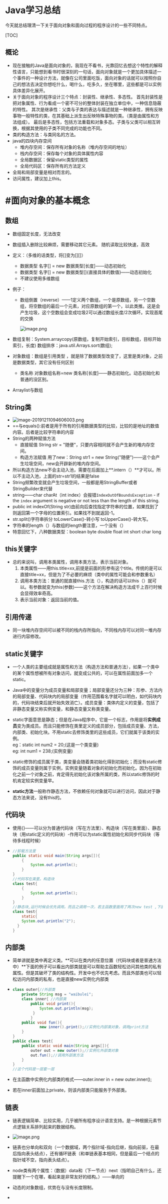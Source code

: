 # Java学习总结

今天就总结理清一下关于面向对象和面向过程的程序设计的一些不同特点。

[TOC]



## 概论

* 现在接触的Java是面向对象的，我现在不看书，光靠回忆去想这个特性的解释性语言，只能想到看书时很深刻的一句话，面向对象就是一个更加具体描述一个事件的一种设计方法，就像在公司里面吃饭，面向对象的话就可以按照你自己的想法去决定你想吃什么，喝什么，吃多久，坐在哪里，这些都是可以实例具体差异化展开。
* 关于面向对象的程序设计三个特点：封装性、继承性、多态性。
首先封装性是把对象属性、行为看成一个密不可分的整体封装在独立单位中，一种信息隐蔽的特性。
其次是继承性：父类与子类的表达与描述就是一种继承性，拥有反映事物一般特性的类，在其基础上派生出反映特殊事物的类。（类是由属性和方法组成）。
最后是多态性，包括方法重载和对象多态。子类与父类可以相互转换，根据其使用的子类不同完成的功能也不同。
* 类的构造方法：与类同名的方法。
* java的四块内存空间
  * 堆内存空间：保存所有对象的名称（堆内存空间的地址）
  * 栈内存空间：保存每个对象的具体属性内容
  * 全局数据区：保留static类型的属性
  * 全局代码区：保存所有的方法定义
* 全局和局部变量是相对而言的。
* 访问属性，建议加上this。



# #面向对象的基本概念

## 数组

* 数组固定长度，无法改变

* 数组插入删除比较麻烦，需要移动其它元素。 随机读取比较快速，高效

* 定义：（多维的话类型，将[]变为[][]）

  * 数据类型 名字[] = new 数据类型[长度]——动态初始化 
  * 数据类型 名字[] = new 数据类型[]{直接具体的数值}——动态初始化
  * 不建议使用多维数组

* 例子：

  * 数组倒置（reverse）——1定义两个数组，一个是原数组，另一个空数组，将空数组的最后一个元素，对应原数组的第一个，以此类推。这是会产生垃圾，这个空数组会变成垃圾2可以通过数组长度/2次循环。实现首尾的交换

    ![image.png](https://i.loli.net/2019/12/15/bPyoWpDZBsvdGVO.png)

* 数组复制：System.arraycopy(原数组，复制开始索引，目标数组，目标开始索引，长度)     数组排序：java.util.Arrays.sort(数组);

* 对象数组：数组是引用类型 ，就是除了数据类型改变了，这里是类对象，之前是数据类型，其它没有任何区别

  * 类名称 对象数组名称=new 类名称[长度]——静态初始化。动态初始化和普通的没区别。
  
* Arraylist与数组

## String类

* ![image-20191211094606003.png](https://i.loli.net/2019/12/15/op3zfgj2Us6hlBR.png)
* ==与equals():前者是用于所有的引用数据类型的比较，比较的是地址的数值内容。后者是比较字符串的内容
* String的两种赋值方法
  * 直接赋值 String str = "随便"，只要内容相同就不会产生新的堆内存空间。
  * 构造方法赋值 用了new：String str1 = new String("随便")——这个会产生垃圾空间，new会开辟新的堆内存空间。
* 所以构造方法new不会主动入池，需要在后面加上**.intern（）**才可以。所以不主动入池，上面的str=str1的结果是false
* String频繁改变就会产生垃圾空间，一般都是用StringBuffer或者StringBuilder来代替
* string——char charAt（int index）会报错`IndexOutOfBoundsException` - if the `index` argument is negative or not less than the length of this string.
* public int indexOf(String str)由前向后查找指定字符串的位置，如果找到了则返回第一个字母的位置索引。如果找不到就返回-1。
* str.split()字符串拆分 toLowerCase()-转小写 toUpperCase()-转大写。
* 字符串的length（）与数组的length要注意，一个没有（）
* 特意回忆下，八种数据类型：boolean byte double float int short char long

## this关键字

* 总的来说叫，调用本类属性，调用本类方法，表示当前对象。
  1. 本类属性——用this.title=xx,前提是前面的形参有这个title。传统的是可以直接title=xx，但是为了不必要的麻烦（类中的属性可能会和参数重名）
  2. 调用本类方法：普通的就直接this.方法（），构造的话可以this（）就可以。有参数就变为this(参数)——这个方法在解决构造方法成千上百行时候会显得效率奇高。
  3. 表示当前对象：返回当前的值。

## 引用传递

* 同一块堆内存空间可以被不同的栈内存所指向，不同栈内存可以对同一堆内存进行内容修改。

## static关键字

* 一个人类的主要组成就是属性和方法（构造方法和普通方法），如果一个类中的某个属性想被所有对象访问，就变成公共的，可以在属性前面加多一个static。
* Java中的变量分为成员变量和局部变量；局部变量还分为三种：形参、方法内的局部变量、代码块内的局部变量（作用范围看名字就可以明白，如代码块内的，代码块结束后就开始失效消亡）。成员变量：类体内定义的变量，包括了非静态变量又称实例变量，和静态变量又称类变量。
* static字面意思是静态；但是在Java程序中，它是一个标志，作用是将**实例成员**变为类成员。而且只能修饰在类里定义的成员部分，包括成员变量、方法，内部类、初始化块。不用static去修饰类里的这些成员，它们就属于该类的实例。
  </br>eg：static int num2 = 20;(这是一个类变量)
  </br>eg: int num1 = 238;(实例变量)

* static修饰的成员属于类，类变量会随着类初始化得到初始化；而没有static修饰的成员变量则属于实例，实例变量随着对象的初始化而初始化。因为在初始化之前一个对象之前，肯定得先初始化该对象所属的类，所以static修饰的时机肯定较实例变量早。

* **static方法**一般称作静态方法，不依赖任何对象就可以进行访问，因此对于静态方法来说，没有this的。

## 代码块

- 使用{}——可以分为普通代码块（写在方法里）、构造块（写在类里面）、静态块（用static定义的代码块）-作用可以为static属性初始化和同步代码块（等待多线程时候）

- ```java
  //卸载方法里
  public static void main(String args[]){
      {
          System.out.println();
      }
  }
  //代码写在类里。构造块
  class test{
      {
          System.out.println();
      }
  }
  //静态块,运行时候会优先调用。而且之调用一次，若主函数里面用了两次new test ,下面的2也只是第一次输出
  class test{
      static{
      System.out.println("2");
  	}
  }
  ```

  

## 内部类

- 简单讲就是类中再定义类。**可以在类内的任意位置（代码块或者是普通方法中）**下面的例子可以看出内部类就是可以帮助主函数轻松访问其他类的私有属性。但是其破坏了类的结构性。开发中也不优先考虑。而且外部类也可以轻松访问内部类的私有，也是直接new实例化内部类

- ```java
  class outer{//外部类
      private String msg = "waibulei";
      class inner{ //内部类
          public void print(){
              System.out.println(msg);
       	   }
          }
      public void fun(){
              new inner().print();//实例化内部类对象，调用print方法
      }
  }
  public class test{
      public static void main(String args[]){
          outer out = new outer();//实例化外部类对象
          out.fun();//调用外部类方法
      }
  }
  //这个代码是一层套一层
  ```

- 在主函数中实例化内部类的格式——outer.inner in = new outer.inner();

- 若在inner前面加上private，则该内部类只能服务于外部类。

## 链表

- 链表逻辑简单、比较实用，几乎被所有程序设计语言支持。是一种根据元素节点逻辑关系排列起来的数据结构。

- ![image.png](https://i.loli.net/2019/12/15/DznMocCuhvyFl28.png)

- 链表也分单向和双向（一个数据域，两个指针域-指向后继，指向前驱，在最后指向表头结点），还有循环链表（和单链表基本相同，但是最后一个结点的指针域不空，指向表头结点）。

- node类有两个属性：（数据）data和（下一节点）next（指明自己有什么，还提醒下一个在哪，看起来是非常友好的结构。）——单向的

- 动态的对象数组，优势在与没有长度限制。

- ```java
  
  ```

  

